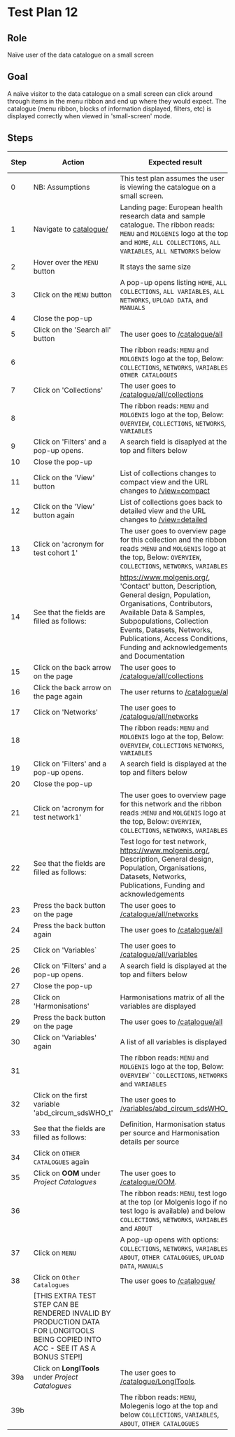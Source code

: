 # Test Plan 12

## Role

Naïve user of the data catalogue on a small screen

## Goal

A naïve visitor to the data catalogue on a small screen can click around through items in the menu ribbon
and end up where they would expect.
The catalogue (menu ribbon, blocks of information displayed, filters, etc) is displayed correctly
when viewed in 'small-screen' mode.

## Steps

| Step | Action | Expected result | Github bug/issue | Playwright test |
| ---- | ------ | --------------- |----------------- | --------------- |
| 0 | NB: Assumptions | This test plan assumes the user is viewing the catalogue on a small screen. | | |
| 1 | Navigate to [catalogue/](https://data-catalogue-acc.molgeniscloud.org/) | Landing page: European health research data and sample catalogue. The ribbon reads: `MENU` and `MOLGENIS` logo at the top and `HOME`, `ALL COLLECTIONS`, `ALL VARIABLES`, `ALL NETWORKS` below | | |
| 2 | Hover over the `MENU` button | It stays the same size| | |
| 3 | Click on the `MENU` button | A pop-up opens listing `HOME`, `ALL COLLECTIONS`, `ALL VARIABLES`, `ALL NETWORKS`, `UPLOAD DATA`, and `MANUALS`| | |
| 4 | Close the pop-up | | | |
| 5 | Click on the 'Search all' button | The user goes to [/catalogue/all](https://data-catalogue-acc.molgeniscloud.org/all) | | |
| 6 | | The ribbon reads: `MENU` and `MOLGENIS` logo at the top, Below: `COLLECTIONS`, `NETWORKS`, `VARIABLES`, `OTHER CATALOGUES` | | |
| 7 | Click on 'Collections' | The user goes to  [/catalogue/all/collections](https://data-catalogue-acc.molgeniscloud.org/all/collections) | | |
| 8 | | The ribbon reads: `MENU` and `MOLGENIS` logo at the top, Below: `OVERVIEW`, `COLLECTIONS`, `NETWORKS`, `VARIABLES` | | |
| 9 | Click on 'Filters' and a pop-up opens. | A search field is disaplyed at the top and filters below | | |
| 10 | Close the pop-up | | | |
| 11 | Click on the 'View' button | List of collections changes to compact view and the URL changes to [/view=compact](https://data-catalogue-acc.molgeniscloud.org/all/collections?view=compact) | | |
| 12 | Click on the 'View' button again | List of collections goes back to detailed view and the URL changes to [/view=detailed](https://data-catalogue-acc.molgeniscloud.org/all/collections?view=detailed) | | |
| 13 | Click on 'acronym for test cohort 1' | The user goes to overview page for this collection and the ribbon reads :`MENU` and `MOLGENIS` logo at the top, Below: `OVERVIEW`, `COLLECTIONS`, `NETWORKS`, `VARIABLES` | | |
| 14 | See that the fields are filled as follows: | <https://www.molgenis.org/>, 'Contact' button, Description, General design, Population, Organisations, Contributors, Available Data & Samples, Subpopulations, Collection Events, Datasets, Networks, Publications, Access Conditions, Funding and acknowledgements, and Documentation | | |
| 15 | Click on the back arrow on the page| The user goes to  [/catalogue/all/collections](https://data-catalogue-acc.molgeniscloud.org/all/collections) | | |
| 16 | Click the back arrow on the page again | The user returns to [/catalogue/all](https://data-catalogue-acc.molgeniscloud.org/all) | | |
| 17 | Click on 'Networks'| The user goes to [/catalogue/all/networks](https://data-catalogue-acc.molgeniscloud.org/all/networks) | | |
| 18 | | The ribbon reads: `MENU` and `MOLGENIS` logo at the top, Below: `OVERVIEW`, `COLLECTIONS` `NETWORKS`, `VARIABLES` | | |
| 19 | Click on 'Filters' and a pop-up opens. | A search field is displayed at the top and filters below | | |
| 20 | Close the pop-up | | | |
| 21 | Click on 'acronym for test network1' | The user goes to overview page for this network and the ribbon reads :`MENU` and `MOLGENIS` logo at the top, Below: `OVERVIEW`, `COLLECTIONS`, `NETWORKS`, `VARIABLES` | | |
| 22 | See that the fields are filled as follows: | Test logo for test network, <https://www.molgenis.org/>, Description, General design, Population, Organisations, Datasets, Networks, Publications, Funding and acknowledgements | | |
| 23 | Press the back button on the page | The user goes to [/catalogue/all/networks](https://data-catalogue-acc.molgeniscloud.org/all/networks) | | |
| 24 | Press the back button again | The user goes to [/catalogue/all](https://data-catalogue-acc.molgeniscloud.org/all) | | |
| 25 | Click on 'Variables` | The user goes to [/catalogue/all/variables](https://data-catalogue-acc.molgeniscloud.org/all/variables) | | |
| 26 | Click on 'Filters' and a pop-up opens. | A search field is displayed at the top and filters below | | |
| 27 | Close the pop-up | | | |
| 28 | Click on 'Harmonisations' | Harmonisations matrix of all the variables are displayed | | |
| 29 | Press the back button on the page | The user goes to [/catalogue/all](https://data-catalogue-acc.molgeniscloud.org/all) | | |
| 30 | Click on 'Variables' again | A list of all variables is displayed | | |
| 31 | | The ribbon reads: `MENU` and `MOLGENIS` logo at the top, Below: `OVERVIEW``COLLECTIONS`, `NETWORKS`,  and `VARIABLES` | | |
| 32 | Click on the first variable 'abd_circum_sdsWHO_t' | The user goes to [/variables/abd_circum_sdsWHO_t](https://data-catalogue-acc.molgeniscloud.org/all/variables/abd_circum_sdsWHO_t-ATHLETE-outcome_ath-ATHLETE?keys={%22name%22:%22abd_circum_sdsWHO_t%22,%22resource%22:{%22id%22:%22ATHLETE%22},%22dataset%22:{%22name%22:%22outcome_ath%22,%22resource%22:{%22id%22:%22ATHLETE%22}}}) | | |
| 33 | See that the fields are filled as follows: | Definition, Harmonisation status per source and Harmonisation details per source | | |
| 34 | Click on `OTHER CATALOGUES` again | | | |
| 35 | Click on **OOM** under *Project Catalogues* | The user goes to [/catalogue/OOM](https://data-catalogue-acc.molgeniscloud.org/OOM). | | |
| 36 | | The ribbon reads: `MENU`, test logo at the top (or Molgenis logo if no test logo is available) and below `COLLECTIONS`, `NETWORKS`, `VARIABLES`, and `ABOUT` | | |
| 37 | Click on `MENU` | A pop-up opens with options: `COLLECTIONS`, `NETWORKS`, `VARIABLES`, `ABOUT`, `OTHER CATALOGUES`, `UPLOAD DATA`, `MANUALS` | | |
| 38 | Click on `Other Catalogues` | The user goes to [/catalogue/](https://data-catalogue-acc.molgeniscloud.org/) | | |
| | [THIS EXTRA TEST STEP CAN BE RENDERED INVALID BY PRODUCTION DATA FOR LONGITOOLS BEING COPIED INTO ACC - SEE IT AS A BONUS STEP!] | | | |
| 39a | Click on **LongITools** under *Project Catalogues* | The user goes to [/catalogue/LongITools](https://data-catalogue-acc.molgeniscloud.org/LongITools). | | |
| 39b | | The ribbon reads: `MENU`, Molegenis logo at the top and below `COLLECTIONS`, `VARIABLES`, `ABOUT`, `OTHER CATALOGUES` | | |
